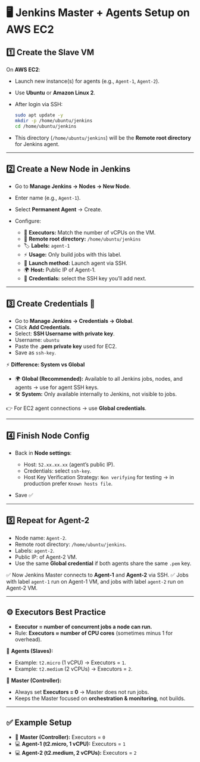 # 🖥️ Jenkins Master + Agents Setup on AWS EC2

## 1️⃣ Create the Slave VM

On **AWS EC2**:

* Launch new instance(s) for agents (e.g., `Agent-1`, `Agent-2`).
* Use **Ubuntu** or **Amazon Linux 2**.
* After login via SSH:

  ```bash
  sudo apt update -y
  mkdir -p /home/ubuntu/jenkins
  cd /home/ubuntu/jenkins
  ```
* This directory (`/home/ubuntu/jenkins`) will be the **Remote root directory** for Jenkins agent.

---

## 2️⃣ Create a New Node in Jenkins

* Go to **Manage Jenkins → Nodes → New Node**.
* Enter name (e.g., `Agent-1`).
* Select **Permanent Agent** → Create.
* Configure:

  * 🔢 **Executors:** Match the number of vCPUs on the VM.
  * 📂 **Remote root directory:** `/home/ubuntu/jenkins`
  * 🏷️ **Labels:** `agent-1`
  * ⚡ **Usage:** Only build jobs with this label.
  * 🔑 **Launch method:** Launch agent via SSH.
  * 🌍 **Host:** Public IP of Agent-1.
  * 🔐 **Credentials:** select the SSH key you’ll add next.

---

## 3️⃣ Create Credentials 🔑

* Go to **Manage Jenkins → Credentials → Global**.
* Click **Add Credentials**.
* Select: **SSH Username with private key**.
* Username: `ubuntu`
* Paste the **.pem private key** used for EC2.
* Save as `ssh-key`.

⚡ **Difference: System vs Global**

* 🌍 **Global (Recommended):** Available to all Jenkins jobs, nodes, and agents → use for agent SSH keys.
* 🛠️ **System:** Only available internally to Jenkins, not visible to jobs.

👉 For EC2 agent connections → use **Global credentials**.

---

## 4️⃣ Finish Node Config

* Back in **Node settings**:

  * Host: `52.xx.xx.xx` (agent’s public IP).
  * Credentials: select `ssh-key`.
  * Host Key Verification Strategy: `Non verifying` for testing → in production prefer `Known hosts file`.
* Save ✅

---

## 5️⃣ Repeat for Agent-2

* Node name: `Agent-2`.
* Remote root directory: `/home/ubuntu/jenkins`.
* Labels: `agent-2`.
* Public IP: of Agent-2 VM.
* Use the same **Global credential** if both agents share the same `.pem` key.

✅ Now Jenkins Master connects to **Agent-1** and **Agent-2** via SSH.
✅ Jobs with label `agent-1` run on Agent-1 VM, and jobs with label `agent-2` run on Agent-2 VM.

---

## ⚙️ Executors Best Practice

* **Executor = number of concurrent jobs a node can run.**
* Rule: **Executors ≈ number of CPU cores** (sometimes minus 1 for overhead).

🔹 **Agents (Slaves):**

* Example: `t2.micro` (1 vCPU) → Executors = `1`.
* Example: `t2.medium` (2 vCPUs) → Executors = `2`.

🔹 **Master (Controller):**

* Always set **Executors = 0** → Master does not run jobs.
* Keeps the Master focused on **orchestration & monitoring**, not builds.

---

## ✅ Example Setup

* 🧠 **Master (Controller):** Executors = `0`
* 💻 **Agent-1 (t2.micro, 1 vCPU):** Executors = `1`
* 💻 **Agent-2 (t2.medium, 2 vCPUs):** Executors = `2`
